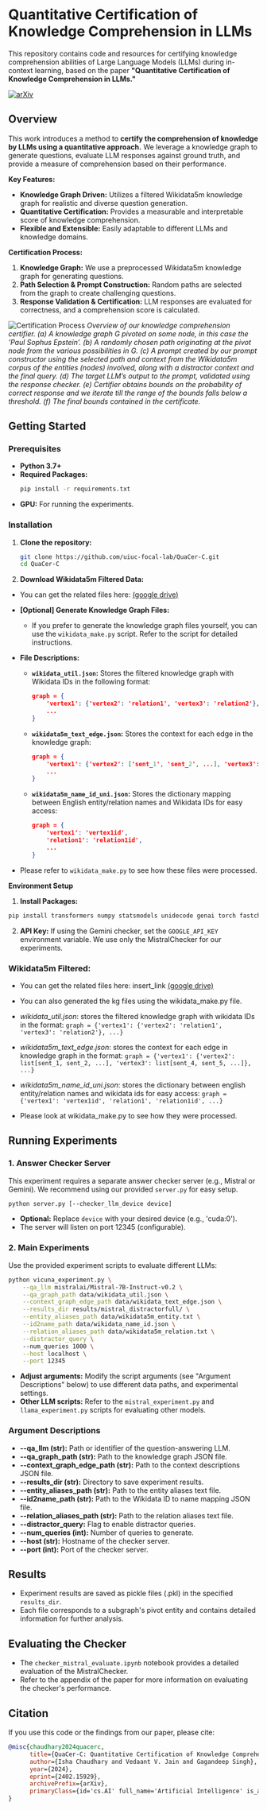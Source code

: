 # Quantitative Certification of Knowledge Comprehension in LLMs

This repository contains code and resources for certifying knowledge comprehension abilities of Large Language Models (LLMs) during in-context learning, based on the paper **"Quantitative Certification of Knowledge Comprehension in LLMs."**

[![arXiv](https://img.shields.io/badge/arXiv-2402.15929-b31b1b.svg)](https://arxiv.org/abs/2402.15929)

## Overview

This work introduces a method to **certify the comprehension of knowledge by LLMs using a quantitative approach.**  We leverage a knowledge graph to generate questions, evaluate LLM responses against ground truth, and provide a measure of comprehension based on their performance.

**Key Features:**

- **Knowledge Graph Driven:** Utilizes a filtered Wikidata5m knowledge graph for realistic and diverse question generation.
- **Quantitative Certification:** Provides a measurable and interpretable score of knowledge comprehension.
- **Flexible and Extensible:** Easily adaptable to different LLMs and knowledge domains.

**Certification Process:**

1. **Knowledge Graph:** We use a preprocessed Wikidata5m knowledge graph for generating questions.
2. **Path Selection & Prompt Construction:** Random paths are selected from the graph to create challenging questions.
3. **Response Validation & Certification:** LLM responses are evaluated for correctness, and a comprehension score is calculated.

![Certification Process](image.png)
*Overview of our knowledge comprehension certifier. (a) A knowledge graph G pivoted on
some node, in this case the ’Paul Sophus Epstein’. (b) A randomly chosen path originating at the
pivot node from the various possibilities in G. (c) A prompt created by our prompt constructor using
the selected path and context from the Wikidata5m corpus of the entities (nodes) involved, along
with a distractor context and the final query. (d) The target LLM’s output to the prompt, validated
using the response checker. (e) Certifier obtains bounds on the probability of correct response and
we iterate till the range of the bounds falls below a threshold. (f) The final bounds contained in the
certificate.*

## Getting Started

### Prerequisites


- **Python 3.7+**
- **Required Packages:**
  ```bash
  pip install -r requirements.txt
  ```
- **GPU:** For running the experiments.

### Installation

1. **Clone the repository:**
   ```bash
   git clone https://github.com/uiuc-focal-lab/QuaCer-C.git
   cd QuaCer-C
   ```

2. **Download Wikidata5m Filtered Data:**
- You can get the related files here: [(google drive)](https://drive.google.com/drive/folders/1q3ELIwexfTiW1mVSJTlQez_6Gvp5Pd9X?usp=sharing)

- **[Optional] Generate Knowledge Graph Files:** 
    - If you prefer to generate the knowledge graph files yourself, you can use the `wikidata_make.py` script. Refer to the script for detailed instructions.
- **File Descriptions:**
    - **`wikidata_util.json`:** Stores the filtered knowledge graph with Wikidata IDs in the following format:
        ```json
        graph = {
            'vertex1': {'vertex2': 'relation1', 'vertex3': 'relation2'},
            ...
        }
        ```
    - **`wikidata5m_text_edge.json`:** Stores the context for each edge in the knowledge graph:
        ```json
        graph = {
            'vertex1': {'vertex2': ['sent_1', 'sent_2', ...], 'vertex3': ['sent_4', 'sent_5', ...]},
            ...
        }
        ```
    - **`wikidata5m_name_id_uni.json`:** Stores the dictionary mapping between English entity/relation names and Wikidata IDs for easy access:
        ```json
        graph = {
            'vertex1': 'vertex1id', 
            'relation1': 'relation1id',
            ...
        }
        ```
- Please refer to `wikidata_make.py` to see how these files were processed.

**Environment Setup**

1. **Install Packages:** 
```bash
pip install transformers numpy statsmodels unidecode genai torch fastchat accelerate
```

2. **API Key:** If using the Gemini checker, set the `GOOGLE_API_KEY` environment variable. We use only the MistralChecker for our experiments.

### Wikidata5m Filtered:
- You can get the related files here: insert_link [(google drive)](https://drive.google.com/drive/folders/1q3ELIwexfTiW1mVSJTlQez_6Gvp5Pd9X?usp=sharing)
- You can also generated the kg files using the wikidata_make.py file.
- *wikidata_util.json*: stores the filtered knowledge graph with wikidata IDs in the format: 
`
    graph = {'vertex1': {'vertex2': 'relation1', 'vertex3': 'relation2'},
    ...}
`
- *wikidata5m_text_edge.json*: stores the context for each edge in knowledge graph in the format: 
`
    graph = {'vertex1': {'vertex2': list[sent_1, sent_2, ...], 'vertex3': list[sent_4, sent_5, ...]},
    ...}
`

- *wikidata5m_name_id_uni.json*: stores the dictionary between english entity/relation names and wikidata ids for easy access: 
`
    graph = {'vertex1': 'vertex1id', 'relation1', 'relation1id',
    ...}
`
- Please look at wikidata_make.py to see how they were processed.

## Running Experiments

### 1. Answer Checker Server

This experiment requires a separate answer checker server (e.g., Mistral or Gemini). We recommend using our provided `server.py` for easy setup.

   ```bash
   python server.py [--checker_llm_device device] 
   ```

   - **Optional:** Replace `device` with your desired device (e.g., 'cuda:0').
   - The server will listen on port 12345 (configurable). 

### 2. Main Experiments

Use the provided experiment scripts to evaluate different LLMs:

   ```bash
   python vicuna_experiment.py \
       --qa_llm mistralai/Mistral-7B-Instruct-v0.2 \
       --qa_graph_path data/wikidata_util.json \
       --context_graph_edge_path data/wikidata_text_edge.json \
       --results_dir results/mistral_distractorfull/ \
       --entity_aliases_path data/wikidata5m_entity.txt \
       --id2name_path data/wikidata_name_id.json \
       --relation_aliases_path data/wikidata5m_relation.txt \
       --distractor_query \ 
       --num_queries 1000 \
       --host localhost \
       --port 12345
   ```
   
   - **Adjust arguments:** Modify the script arguments (see "Argument Descriptions" below) to use different data paths, and experimental settings.
   - **Other LLM scripts:**  Refer to the `mistral_experiment.py` and `llama_experiment.py` scripts for evaluating other models.

### Argument Descriptions

- **--qa_llm (str):**  Path or identifier of the question-answering LLM.
- **--qa_graph_path (str):** Path to the knowledge graph JSON file.
- **--context_graph_edge_path (str):**  Path to the context descriptions JSON file.
- **--results_dir (str):**  Directory to save experiment results.
- **--entity_aliases_path (str):** Path to the entity aliases text file.
- **--id2name_path (str):** Path to the Wikidata ID to name mapping JSON file.
- **--relation_aliases_path (str):** Path to the relation aliases text file.
- **--distractor_query:** Flag to enable distractor queries.
- **--num_queries (int):** Number of queries to generate.
- **--host (str):** Hostname of the checker server.
- **--port (int):** Port of the checker server.

## Results

- Experiment results are saved as pickle files (.pkl) in the specified `results_dir`. 
- Each file corresponds to a subgraph's pivot entity and contains detailed information for further analysis.

## Evaluating the Checker

- The `checker_mistral_evaluate.ipynb` notebook provides a detailed evaluation of the MistralChecker.
- Refer to the appendix of the paper for more information on evaluating the checker's performance.

## Citation

If you use this code or the findings from our paper, please cite:

```bibtex
@misc{chaudhary2024quacerc,
      title={QuaCer-C: Quantitative Certification of Knowledge Comprehension in LLMs}, 
      author={Isha Chaudhary and Vedaant V. Jain and Gagandeep Singh},
      year={2024},
      eprint={2402.15929},
      archivePrefix={arXiv},
      primaryClass={id='cs.AI' full_name='Artificial Intelligence' is_active=True alt_name=None in_archive='cs' is_general=False description='Covers all areas of AI except Vision, Robotics, Machine Learning, Multiagent Systems, and Computation and Language (Natural Language Processing), which have separate subject areas. In particular, includes Expert Systems, Theorem Proving (although this may overlap with Logic in Computer Science), Knowledge Representation, Planning, and Uncertainty in AI. Roughly includes material in ACM Subject Classes I.2.0, I.2.1, I.2.3, I.2.4, I.2.8, and I.2.11.'}
}
``` 